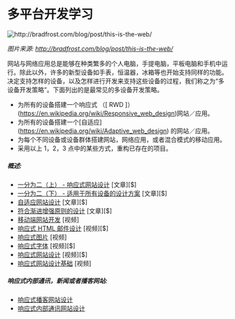 
# 多平台开发学习

![](../images/things.jpg "http://bradfrost.com/blog/post/this-is-the-web/")

<cite>图片来源: <a href="http://bradfrost.com/blog/post/this-is-the-web/">http://bradfrost.com/blog/post/this-is-the-web/</a></cite>

网站与网络应用总是能够在种类繁多的个人电脑，手提电脑，平板电脑和手机中运行。除此以外，许多的新型设备如手表，恒温器，冰箱等也开始支持同样的功能。决定支持怎样的设备，以及怎样进行开发来支持这些设备的过程，我们称之为“多设备开发策略”。下面列出的是最常见的多设备开发策略。

* 为所有的设备搭建一个响应式 （[ RWD ]）(https://en.wikipedia.org/wiki/Responsive_web_design)网站／应用。
* 为所有的设备搭建一个[自适应] (https://en.wikipedia.org/wiki/Adaptive_web_design) 的网站／应用。
* 为每个不同设备或设备群体搭建网站，网络应用，或者混合模式的移动应用。
* 采用以上 1，2，3 点中的某些方式，重构已存在的项目。

##### 概述:

* [一分为二（上） - 响应式网站设计](https://abookapart.com/collections/responsive-design) [文章][$]
* [一分为二（下） - 适用于所有设备的设计方案](https://abookapart.com/collections/design-for-any-device) [文章][$]
* [自适应网站设计](https://www.amazon.com/gp/product/0134216148?&_encoding=UTF8&tag=frontend-handbook-20&linkCode=ur2&linkId=defa398e66db76e7edbb8ddfa28caa1e&camp=1789&creative=9325) [文章][$]
* [符合渐进增强原则的设计](https://www.amazon.com/Designing-Progressive-Enhancement-Building-Everyone/dp/0321658884/?&_encoding=UTF8&tag=frontend-handbook-20&linkCode=ur2&linkId=bdac6f12a3d24fe694468aa8145001eb&camp=1789&creative=9325) [文章][$]
* [移动端网站开发](https://www.udacity.com/course/mobile-web-development--cs256) [视频]
* [响应式 HTML 邮件设计](https://frontendmasters.com/courses/responsive-email/) [视频][$]
* [响应式图片](https://www.udacity.com/course/responsive-images--ud882) [视频]
* [响应式字体](https://www.pluralsight.com/courses/responsive-typography) [视频][$]
* [响应式网站设计](https://frontendmasters.com/courses/responsive-web-design/) [视频][$]
* [响应式网站设计基础](https://www.udacity.com/course/responsive-web-design-fundamentals--ud893) [视频]

##### 响应式内部通讯，新闻或者播客网站:

* [响应式播客网站设计](https://responsivewebdesign.com/podcast/)
* [响应式内部通讯网站设计](https://responsivewebdesign.com/newsletter/)

























